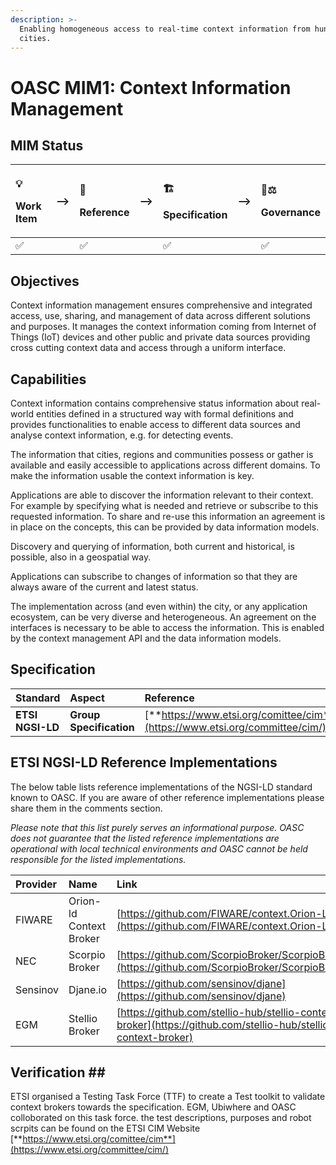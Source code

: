 ```yaml
---
description: >-
  Enabling homogeneous access to real-time context information from hundreds of
  cities.
---
```


# OASC MIM1: Context Information Management

## MIM Status <a id="MIM1:ContextInformationManagement-Goal"></a>

<table>
  <thead>
    <tr>
      <th style="text-align:left">
        <p>&#x1F4A1;</p>
        <p>Work Item</p>
      </th>
      <th style="text-align:left">--&gt;</th>
      <th style="text-align:left">
        <p>&#x1F9E9;</p>
        <p>Reference</p>
      </th>
      <th style="text-align:left">--&gt;</th>
      <th style="text-align:left">
        <p>&#x1F3D7;</p>
        <p>Specification</p>
      </th>
      <th style="text-align:left">--&gt;</th>
      <th style="text-align:left">
        <p>&#x1F469;&#x2696;</p>
        <p>Governance</p>
      </th>
    </tr>
  </thead>
  <tbody>
    <tr>
      <td style="text-align:left">&#x2705;</td>
      <td style="text-align:left"></td>
      <td style="text-align:left">&#x2705;</td>
      <td style="text-align:left"></td>
      <td style="text-align:left">&#x2705;</td>
      <td style="text-align:left"></td>
      <td style="text-align:left">&#x2705;</td>
    </tr>
  </tbody>
</table>

## Objectives <a id="MIM1:ContextInformationManagement-Goal"></a>

Context information management ensures comprehensive and integrated access, use, sharing, and management of data across different solutions and purposes. It manages the context information coming from Internet of Things \(IoT\) devices and other public and private data sources providing cross cutting context data and access through a uniform interface.

## Capabilities <a id="MIM1:ContextInformationManagement-Capabilities"></a>

Context information contains comprehensive status information about real-world entities defined in a structured way with formal definitions and provides functionalities to enable access to different data sources and analyse context information, e.g. for detecting events.

The information that cities, regions and communities possess or gather is available and easily accessible to applications across different domains. To make the information usable the context information is key.

Applications are able to discover the information relevant to their context. For example by specifying what is needed and retrieve or subscribe to this requested information. To share and re-use this information an agreement is in place on the concepts, this can be provided by data information models.

Discovery and querying of information, both current and historical, is possible, also in a geospatial way.

Applications can subscribe to changes of information so that they are always aware of the current and latest status.

The implementation across \(and even within\) the city, or any application ecosystem, can be very diverse and heterogeneous. An agreement on the interfaces is necessary to be able to access the information. This is enabled by the context management API and the data information models.

## Specification <a id="MIM1:ContextInformationManagement-Recommendation"></a>

| **Standard** | Aspect | **Reference** |
| :--- | :--- | :--- |
| **ETSI NGSI-LD** | **Group Specification** | [**https://www.etsi.org/comittee/cim**](https://www.etsi.org/committee/cim/) |

## ETSI NGSI-LD Reference Implementations <a id="MIM1:ContextInformationManagement-ETSINGSI-LDReferenceImplementations"></a>

The below table lists reference implementations of the NGSI-LD standard known to OASC. If you are aware of other reference implementations please share them in the comments section.

_Please note that this list purely serves an informational purpose. OASC does not guarantee that the listed reference implementations are operational with local technical environments and OASC cannot be held responsible for the listed implementations._

| **Provider** | **Name** | **Link** |
| :--- | :--- | :--- |
| FIWARE | Orion-ld Context Broker | [https://github.com/FIWARE/context.Orion-LD](https://github.com/FIWARE/context.Orion-LD) |
| NEC | Scorpio Broker | [https://github.com/ScorpioBroker/ScorpioBroker](https://github.com/ScorpioBroker/ScorpioBroker) |
| Sensinov | Djane.io | [https://github.com/sensinov/djane](https://github.com/sensinov/djane) |
| EGM | Stellio Broker | [https://github.com/stellio-hub/stellio-context-broker](https://github.com/stellio-hub/stellio-context-broker) |

## Verification \#\#

ETSI organised a Testing Task Force \(TTF\) to create a Test toolkit to validate context brokers towards the specification. EGM, Ubiwhere and OASC colloborated on this task force. the test descriptions, purposes and robot scrpits can be found on the ETSI CIM Website [**https://www.etsi.org/comittee/cim**](https://www.etsi.org/committee/cim/)


